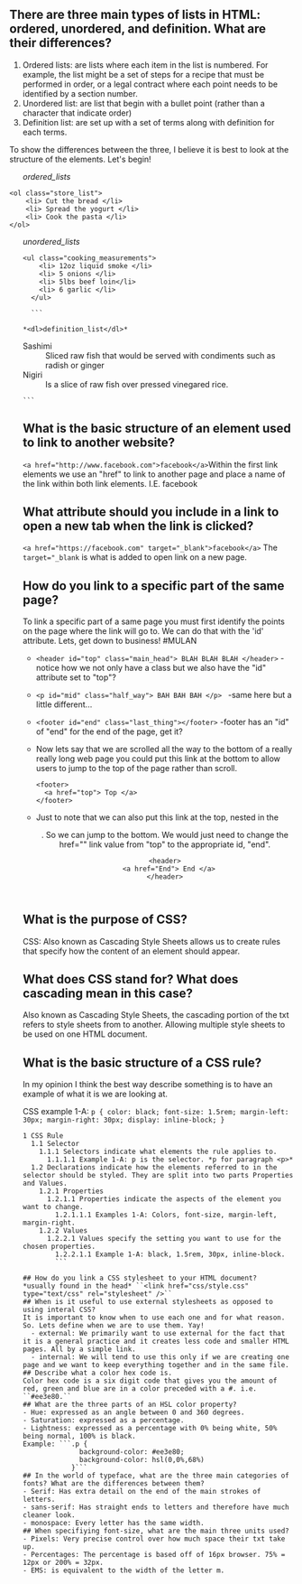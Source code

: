 ## There are three main types of lists in HTML: ordered, unordered, and definition. What are their differences?
  1. Ordered lists: are lists where each item in the list is numbered. For example, the list might be a set of steps for a recipe that must be performed in order, or a legal contract where each point needs to be identified by a section number.
  2. Unordered list: are list that begin with a bullet point (rather than a character that indicate order)  
  3. Definition list: are set up with a set of terms along with definition for each terms.

  To show the differences between the three, I believe it is best to look at the structure of the elements. Let's begin!

*<ol>ordered_lists</ol>*

  ```
  <ol class="store_list">
      <li> Cut the bread </li>
      <li> Spread the yogurt </li>
      <li> Cook the pasta </li>
  </ol>

  ```

*<ul>unordered_lists</li>*

  ```
  <ul class="cooking_measurements">
      <li> 12oz liquid smoke </li>
      <li> 5 onions </li>
      <li> 5lbs beef loin</li>
      <li> 6 garlic </li>
    </ul>

    ```

*<dl>definition_list</dl>*

  ```
  <dl class="favorite_sushi">
      <dt>Sashimi</dt>
      <dd>Sliced raw fish that would be served with condiments such as radish or ginger</dd>
      <dt>Nigiri</dt>
      <dd>Is a slice of raw fish over pressed vinegared rice.</dd>
    </dl>

    ```

## What is the basic structure of an element used to link to another website?
  ``<a href="http://www.facebook.com">facebook</a>``Within the first link elements we use an "href" to link to another page and place a name of the link within both link elements. I.E. facebook

## What attribute should you include in a link to open a new tab when the link is clicked?
  ``<a href="https://facebook.com" target="_blank">facebook</a>`` The `target="_blank` is what is added to open link on a new page.

## How do you link to a specific part of the same page?
  To link a specific part of a same page you must first identify the points on the page where the link will go to. We can do that with the 'id' attribute. Lets, get down to business! #MULAN

  - ``<header id="top" class="main_head"> BLAH BLAH BLAH </header>``
        -notice how we not only have a class but we also have the "id" attribute set to "top"?
  - ``<p id="mid" class="half_way"> BAH BAH BAH </p> ``
        -same here but a little different...
  - ``<footer id="end" class="last_thing"></footer>``
        -footer has an "id" of "end" for the end of the page, get it?

  - Now lets say that we are scrolled all the way to the bottom of a really really long web page you could put this link at the bottom to allow users to jump to the top of the page rather than scroll.
    ```
    <footer>
      <a href="top"> Top </a>
    </footer>
    ```
  - Just to note that we can also put this link at the top, nested in the <header>. So we can jump to the bottom. We would just need to change the href="" link value from "top" to the appropriate id, "end".
    ```
    <header>
      <a href="End"> End </a>
    </header>
    ```

## What is the purpose of CSS?
  CSS: Also known as Cascading Style Sheets allows us to create rules that specify how the content of an element should appear.
## What does CSS stand for? What does cascading mean in this case?
  Also known as Cascading Style Sheets, the cascading portion of the txt refers to style sheets from to another. Allowing multiple style sheets to be used on one HTML document.
## What is the basic structure of a CSS rule?
  In my opinion I think the best way describe something is to have an example of what it is we are looking at.

  CSS example 1-A: ```p {
                  color: black;
                  font-size: 1.5rem;
                  margin-left: 30px;
                  margin-right: 30px;
                  display: inline-block;
                }```
  ```
  1 CSS Rule
    1.1 Selector
      1.1.1 Selectors indicate what elements the rule applies to.
        1.1.1.1 Example 1-A: p is the selector. *p for paragraph <p>*
    1.2 Declarations indicate how the elements referred to in the selector should be styled. They are split into two parts Properties and Values.
      1.2.1 Properties
        1.2.1.1 Properties indicate the aspects of the element you want to change.
          1.2.1.1.1 Examples 1-A: Colors, font-size, margin-left, margin-right.
      1.2.2 Values
        1.2.2.1 Values specify the setting you want to use for the chosen properties.
          1.2.2.1.1 Example 1-A: black, 1.5rem, 30px, inline-block.
          ```

## How do you link a CSS stylesheet to your HTML document?
  *usually found in the head* ``<link href="css/style.css" type="text/css" rel="stylesheet" />``
## When is it useful to use external stylesheets as opposed to using interal CSS?
  It is important to know when to use each one and for what reason. So. Lets define when we are to use them. Yay!
    - external: We primarily want to use external for the fact that it is a general practice and it creates less code and smaller HTML pages. All by a simple link.
    - internal: We will tend to use this only if we are creating one page and we want to keep everything together and in the same file.
## Describe what a color hex code is.
  Color hex code is a six digit code that gives you the amount of red, green and blue are in a color preceded with a #. i.e. ``#ee3e80.``
## What are the three parts of an HSL color property?
  - Hue: expressed as an angle between 0 and 360 degrees.
  - Saturation: expressed as a percentage.
  - Lightness: expressed as a percentage with 0% being white, 50% being normal, 100% is black.
  Example: ```.p {
                background-color: #ee3e80;
                background-color: hsl(0,0%,68%)
              }```
## In the world of typeface, what are the three main categories of fonts? What are the differences between them?
  - Serif: Has extra detail on the end of the main strokes of letters.
  - sans-serif: Has straight ends to letters and therefore have much cleaner look.
  - monospace: Every letter has the same width.
## When specifiying font-size, what are the main three units used?
  - Pixels: Very precise control over how much space their txt take up.
  - Percentages: The percentage is based off of 16px browser. 75% = 12px or 200% = 32px.
  - EMS: is equivalent to the width of the letter m.
